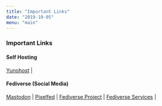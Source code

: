 ```yaml
---
title: "Important Links"
date: "2019-10-05"
menu: "main"
---
```

### Important Links
#### Self Hosting
[Yunohost](https://yunohost.org) | 

#### Fediverse (Social Media)
[Mastodon](https://joinmastodon.org) | 
[Pixelfed](https://pixelfed.org) | 
[Fediverse Project](https://fediverse.project) | 
[Fediverse Services](https://fediverse.services) | 
